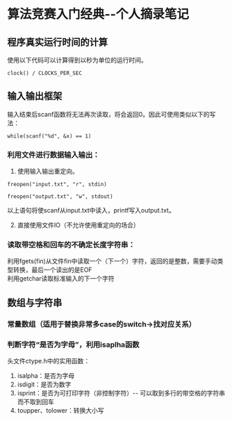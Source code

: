 # 算法竞赛入门经典--个人摘录笔记

## 程序真实运行时间的计算
使用以下代码可以计算得到以秒为单位的运行时间。
<pre><code>clock() / CLOCKS_PER_SEC</code></pre>  

## 输入输出框架  
输入结束后scanf函数将无法再次读取，将会返回0。因此可使用类似以下的写法：  
<pre><code>while(scanf("%d", &x) == 1)</code></pre>  
  
### 利用文件进行数据输入输出：  
1. 使用输入输出重定向。  
<pre><code>freopen("input.txt", "r", stdin)</code></pre>  
<pre><code>freopen("output.txt", "w", stdout)</code></pre>  
以上语句将使scanf从input.txt中读入，printf写入output.txt。  
  
2. 直接使用文件IO（不允许使用重定向的场合）  

### 读取带空格和回车的不确定长度字符串：  
利用fgets(fin)从文件fin中读取一个（下一个）字符，返回的是整数，需要手动类型转换，最后一个读出的是EOF  
利用getchar读取标准输入的下一个字符  

## 数组与字符串  

### 常量数组（适用于替换非常多case的switch->找对应关系）  

### 判断字符“是否为字母”，利用isaplha函数  
头文件ctype.h中的实用函数：  
1. isalpha：是否为字母
2. isdigit：是否为数字
3. isprint：是否为可打印字符（非控制字符）-- 可以取到多行的带空格的字符串而不取到回车
4. toupper、tolower：转换大小写  

### 


